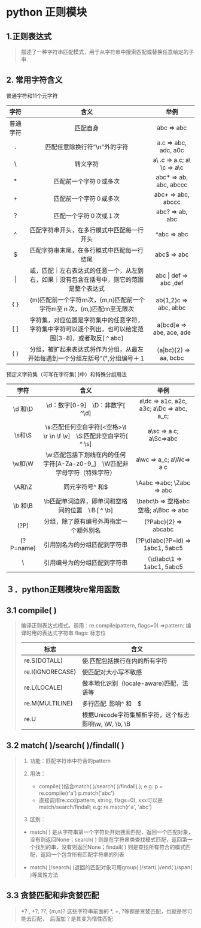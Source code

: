 # python 正则模块

## 1.正则表达式

> 描述了一种字符串匹配模式，用于从字符串中搜索匹配或替换任意给定的子串.

## 2. 常用字符含义

普通字符和11个元字符

|   字符   |                             含义                             |            举例            |
| :------: | :----------------------------------------------------------: | :------------------------: |
| 普通字符 |                           匹配自身                           |         abc => abc         |
|    .     |                 匹配任意除换行符”\n"外的字符                 |    a.c => abc, adc, a0c    |
|    \     |                           转义字符                           | a\ .c => a.c; a\ \c => a\c |
|    *     |                    匹配前一个字符０或多次                    |   abc* => ab, abc, abccc   |
|    +     |                    匹配前一个字符０或多次                    |     abc+ => abc, abccc     |
|    ?     |                    匹配一个字符０次或１次                    |      abc? => ab, abc       |
|    ^     |          匹配字符串开头，在多行模式中匹配每一行开头          |        ^abc => abc         |
|    $     |          匹配字符串末尾，在多行模式中匹配每一行结尾          |        abc$ => abc         |
|    \|    | 或，匹配｜左右表达式的任意一个，从左到右，如果｜没有包含在括号中，则它的范围是整个表达式 |   abc \| def => abc ,def   |
|  ｛ ｝   | ｛m}匹配前一个字符ｍ次，{m,n}匹配前一个字符m至ｎ次，{m,}匹配ｍ至无限次 |   ab{1,2}c => abc, abbc    |
|   [ ]    | 字符集，对应位置是字符集中的任意字符，字符集中字符可以逐个列出，也可以给定范围[3-8]，或者取反[ ^ abc] |  a[bcd]e => abe, ace, ade  |
|   ( )    | 分组，被扩起来表达式将作为分组，从最左开始每遇到一个分组左括号"(",分组编号＋１ |  （a\|bc){2} => aa, bcbc   |

预定义字符集（可写在字符集[ ]中）和特殊分组用法

|    字符    |                             含义                             |                   举例                   |
| :--------: | :----------------------------------------------------------: | :--------------------------------------: |
|  \d 和\D   |               \d：数字[0-9]　\D：非数字[ ^\d]                | a\dc => a1c, a2c, a3c; a\Dc => abc, a_c; |
|   \s和\S   | \s:匹配任何空白字符[<空格>\t \r \n \f \v]　\S:匹配非空白字符[ ^ \s] |          a\sc => a c; a\Sc=>abc          |
|   \w和\W   | \w:匹配包括下划线在内的任何字符[A-Za-z0-9_]　\W匹配非字母字符（特殊字符） |         a\wc => a_c; a\Wc=> a c          |
|   \A和\Z   |                       同元字符号^ 和$                        |        \Aabc =>abc; \Zabc => abc         |
|  \b 和\B   |       \b匹配单词边界，即单词和空格间的位置　\Ｂ[ ^ \b]       |   \babc\b => 空格abc空格; a\Bbc => abc   |
| (?P<name>) |            分组，除了原有编号外再指定一个额外别名            |         (?P<id>abc){2} => abcabc         |
| (?P=name)  |              引用别名为<name>的分组匹配到字符串              |   (?P<id>\d)abc(?P=id) => 1abc1, 5abc5   |
| \ <number> |             引用编号为<number>的分组匹配到字符串             |        （\d)abc\1 => 1abc1, 5abc5        |

## ３．python正则模块re常用函数

## 3.1 compile( )

> 编译正则表达式模式。调用：re.compile(pattern, flags=0) =>pattern: 编译时用的表达式字符串	flags: 标志位
>
> | 标志             | 含义                                                  |
> | ---------------- | ----------------------------------------------------- |
> | re.S(DOTALL)     | 使.匹配包括换行在内的所有字符                         |
> | re.I(IGNORECASE) | 使匹配对大小写不敏感                                  |
> | re.L(LOCALE)     | 做本地化识别（locale-aware)匹配，法语等               |
> | re.M(MULTILINE)  | 多行匹配. 影响^ 和　$                                 |
> | re.U             | 根据Unicode字符集解析字符，这个标志影响\w, \W, \b, \B |
>
> 

## 3.2 match( )/search( )/findall( )

> 1. 功能：匹配字符串中符合的pattern
> 2. 用法：
>    * compile( )结合match( )/search( )/findall( ); e.g: p = re.compile(r'a') p.match('abc')
>    * 直接调用re.xxx(pattern, string, flags=0), xxx可以是match/search/findall; e.g: re.match(r'a', 'abc')
>
> 3. 区别：
>
> * match( ) 是从字符串第一个字符处开始搜索匹配，返回一个匹配对象，没有则返回None；search( ) 则是在字符串类查找模式匹配，返回第一个找到的串，没有则返回None；findall( ) 则是查找所有符合的模式匹配，返回一个包含所有匹配字符串的列表
>
> * match( )/search( )返回的匹配对象可用group( )/start( )/end( )/span( )等属性方法
>
> 

## 3.3 贪婪匹配和非贪婪匹配

> *? , +?, ??, {m,n}? 这些字符串前面的 *, +, ?等都是贪婪匹配，也就是尽可能去匹配，　后面加？是其变为惰性匹配








